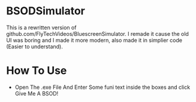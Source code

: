 # BSODSimulator
This is a rewritten version of github.com/FlyTechVideos/BluescreenSimulator.
I remade it cause the old UI was boring and I made it more modern, also made it in simplier code (Easier to understand).


# How To Use
* Open The .exe File And Enter Some funi text inside the boxes and click Give Me A BSOD!
